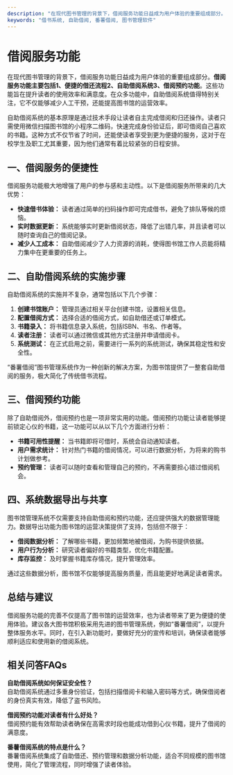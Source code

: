 ```yaml
---
description: "在现代图书管理的背景下，借阅服务功能日益成为用户体验的重要组成部分。**借阅服务功能主要包括1、便捷的借还流程2、自助借阅系统3、借阅预约功能**。这些功能旨在提升读者的使用效率和满意度。在众多功能中，自助借阅系统值得特别关注，它不仅能够减少人工干预，还能提高图书馆的运营效率。"
keywords: "借书系统, 自助借阅, 番薯借阅, 图书管理软件"
---
```

# 借阅服务功能

在现代图书管理的背景下，借阅服务功能日益成为用户体验的重要组成部分。**借阅服务功能主要包括1、便捷的借还流程2、自助借阅系统3、借阅预约功能**。这些功能旨在提升读者的使用效率和满意度。在众多功能中，自助借阅系统值得特别关注，它不仅能够减少人工干预，还能提高图书馆的运营效率。

自助借阅系统的基本原理是通过技术手段让读者自主完成借阅和归还操作。读者只需使用微信扫描图书馆的小程序二维码，快速完成身份验证后，即可借阅自己喜欢的书籍。这种方式不仅节省了时间，还能使读者享受到更为便捷的服务，这对于在校学生及职工尤其重要，因为他们通常有着比较紧张的日程安排。

## **一、借阅服务的便捷性**

借阅服务功能极大地增强了用户的参与感和主动性。以下是借阅服务所带来的几大优势：

- **快速借书体验：** 读者通过简单的扫码操作即可完成借书，避免了排队等候的烦恼。
- **实时数据更新：** 系统能够实时更新借阅状态，降低了出错几率，并且读者可以随时查询自己的借阅记录。
- **减少人工成本：** 自助借阅减少了人力资源的消耗，使得图书馆工作人员能将精力集中在更重要的任务上。

## **二、自助借阅系统的实施步骤**

自助借阅系统的实施并不复杂，通常包括以下几个步骤：

1. **创建书馆账户：** 管理员通过相关平台创建书馆，设置相关信息。
2. **配置借阅方式：** 选择合适的借阅方式，如自助借还或订单模式。
3. **书籍录入：** 将书籍信息录入系统，包括ISBN、书名、作者等。
4. **读者注册：** 读者可以通过微信或其他方式注册并申请借阅卡。
5. **系统测试：** 在正式启用之前，需要进行一系列的系统测试，确保其稳定性和安全性。

“番薯借阅”图书管理系统作为一种创新的解决方案，为图书馆提供了一整套自助借阅的服务，极大简化了传统借书流程。

## **三、借阅预约功能**

除了自助借阅外，借阅预约也是一项非常实用的功能。借阅预约功能让读者能够提前锁定心仪的书籍，这一功能可以从以下几个方面进行分析：

- **书籍可用性提醒：** 当书籍即将可借时，系统会自动通知读者。
- **用户需求统计：** 针对热门书籍的借阅情况，可以进行数据分析，为将来的购书计划做参考。
- **预约管理：** 读者可以随时查看和管理自己的预约，不再需要担心错过借阅机会。

## **四、系统数据导出与共享**

图书馆管理系统不仅需要支持自助借阅和预约功能，还应提供强大的数据管理能力。数据导出功能为图书馆的运营决策提供了支持，包括但不限于：

- **借阅数据分析：** 了解哪些书籍，更加频繁地被借阅，为购书提供依据。
- **用户行为分析：** 研究读者偏好的书籍类型，优化书籍配置。
- **库存监控：** 及时掌握书籍库存情况，提升管理效率。

通过这些数据分析，图书馆不仅能够提高服务质量，而且能更好地满足读者需求。

## **总结与建议**

借阅服务功能的完善不仅提高了图书馆的运营效率，也为读者带来了更为便捷的使用体验。建议各大图书馆积极采用先进的图书管理系统，例如“番薯借阅”，以提升整体服务水平。同时，在引入新功能时，要做好充分的宣传和培训，确保读者能够顺利适应和使用新的借阅系统。

## 相关问答FAQs

**自助借阅系统如何保证安全性？**  
自助借阅系统通过多重身份验证，包括扫描借阅卡和输入密码等方式，确保借阅者的身份真实有效，降低了盗书风险。

**借阅预约功能对读者有什么好处？**  
借阅预约能有效帮助读者确保在高需求时段也能成功借到心仪书籍，提升了借阅的满意度。

**番薯借阅系统的特点是什么？**  
番薯借阅系统集成了自助借还、预约管理和数据分析功能，适合不同规模的图书馆使用，简化了管理流程，同时增强了读者体验。
